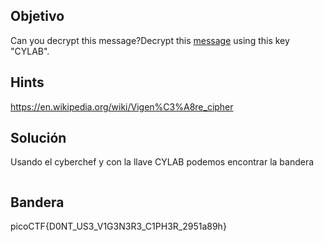## Objetivo
Can you decrypt this message?Decrypt this [message](https://artifacts.picoctf.net/c/160/cipher.txt) using this key "CYLAB".

## Hints
https://en.wikipedia.org/wiki/Vigen%C3%A8re_cipher

## Solución
Usando el cyberchef y con la llave CYLAB podemos encontrar la bandera
```

```
## Bandera
picoCTF{D0NT_US3_V1G3N3R3_C1PH3R_2951a89h}